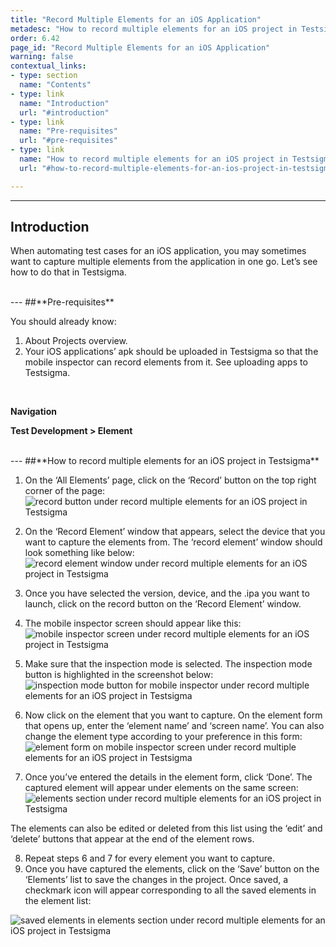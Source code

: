 ```yaml
---
title: "Record Multiple Elements for an iOS Application"
metadesc: "How to record multiple elements for an iOS project in Testsigma."
order: 6.42
page_id: "Record Multiple Elements for an iOS Application"
warning: false
contextual_links:
- type: section
  name: "Contents"
- type: link
  name: "Introduction"
  url: "#introduction"
- type: link
  name: "Pre-requisites"
  url: "#pre-requisites"
- type: link
  name: "How to record multiple elements for an iOS project in Testsigma"
  url: "#how-to-record-multiple-elements-for-an-ios-project-in-testsigma"

---
```


---
## **Introduction**
When automating test cases for an iOS application, you may sometimes want to capture multiple elements from the application in one go. Let’s see how to do that in Testsigma.

<br>
---
##**Pre-requisites** 

You should already know:
1. About Projects overview.
2. Your iOS applications’ apk should be uploaded in Testsigma so that the mobile inspector can record elements from it. 
See uploading apps to Testsigma.

<br>

**Navigation**

**Test Development > Element**

<br>
---
##**How to record multiple elements for an iOS project in Testsigma**

1. On the ‘All Elements’ page, click on the ‘Record’ button on the top right corner of the page:
![record button under record multiple elements for an iOS project in Testsigma](https://docs.testsigma.com/images/record-multiple-elements/record-button-record-multiple-elements-ios-testsigma.png)

2. On the ‘Record Element’ window that appears, select the device that you want to capture the elements from. The ‘record element’ window should look something like below:
![record element window under record multiple elements for an iOS project in Testsigma](https://docs.testsigma.com/images/record-multiple-elements/record-element-window-record-multiple-elements-ios-testsigma.png)

3. Once you have selected the version, device, and the .ipa you want to launch, click on the record button on the ‘Record Element’ window.
4. The mobile inspector screen should appear like this:
![mobile inspector screen under record multiple elements for an iOS project in Testsigma](https://docs.testsigma.com/images/record-multiple-elements/mobile-inspector-screen-record-multiple-elements-ios-testsigma.png)

5. Make sure that the inspection mode is selected. The inspection mode button is highlighted in the screenshot below:
![inspection mode button for mobile inspector under record multiple elements for an iOS project in Testsigma](https://docs.testsigma.com/images/record-multiple-elements/inspection-mode-button-record-multiple-elements-ios-testsigma.png)

6. Now click on the element that you want to capture. On the element form that opens up, enter the ‘element name’ and ‘screen name’. You can also change the element type according to your preference in this form:
![element form on mobile inspector screen under record multiple elements for an iOS project in Testsigma](https://docs.testsigma.com/images/record-multiple-elements/element-form-record-multiple-elements-ios-testsigma.png)

7. Once you’ve entered the details in the element form, click ‘Done’. The captured element will appear under elements on the same screen:
![elements section under record multiple elements for an iOS project in Testsigma](https://docs.testsigma.com/images/record-multiple-elements/elements-record-multiple-elements-ios-testsigma.png)


The elements can also be edited or deleted from this list using the ‘edit’ and ‘delete’ buttons that appear at the end of the element rows.

8. Repeat steps 6 and 7 for every element you want to capture.
9. Once you have captured the elements, click on the ‘Save’ button on the ‘Elements’ list to save the changes in the project. Once saved, a checkmark icon will appear corresponding to all the saved elements in the element list:

![saved elements in elements section under record multiple elements for an iOS project in Testsigma](https://docs.testsigma.com/images/record-multiple-elements/saved-elements-record-multiple-elements-ios-testsigma.png)

